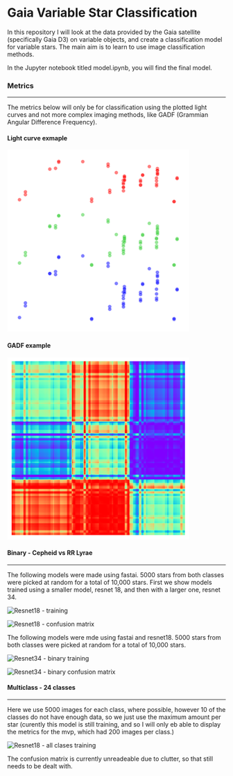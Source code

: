 # Gaia Variable Star Classification
In this repository I will look at the data provided by the Gaia satellite (specifically Gaia D3) on variable objects, and create a classification model for variable stars.
The main aim is to learn to use image classification methods.

In the Jupyter notebook titled model.ipynb, you will find the final model.


### Metrics
---

The metrics below will only be for classification using the plotted light curves and not more complex imaging methods, like GADF (Grammian Angular Difference Frequency).

#### Light curve exmaple
![Example light curve for a cepheid variable](assets/examples/lc_174489098011145216.png)

#### GADF example
![Example gadf for a cepheid variable](assets/examples/gaf_174489098011145216.png)

#### Binary - Cepheid vs RR Lyrae
---
The following models were made using fastai. 5000 stars from both classes were picked at random for a total of 10,000 stars. First we show models trained using a smaller model, resnet 18, and then with a larger one, resnet 34.

![Resnet18 - training](assets/metrics/Binary/resnet18_all_passbands_10000_remove_rejected.png)


![Resnet18 - confusion matrix](assets/metrics/Binary/resnet18_all_passbands_10000_remove_rejected_cm.png)

The following models were mde using fastai and resnet18. 5000 stars from both classes were picked at random for a total of 10,000 stars.

![Resnet34 - binary training](assets/metrics/Binary/resnet34_all_passbands_10000_remove_rejected.png)


![Resnet34 - binary confusion matrix](assets/metrics/Binary/resnet34_all_passbands_10000_remove_rejected_cm.png)


#### Multiclass - 24 classes
---
Here we use 5000 images for each class, where possible, however 10 of the classes do not have enough data, so we just use the maximum amount per star (curently this model is still training, and so I will only eb able to display the metrics for the mvp, which had 200 images per class.)

![Resnet18 - all clases training](assets/metrics/All_var_type/200_resnet18.png)

The confusion matrix is currently unreadeable due to clutter, so that still needs to be dealt with.
